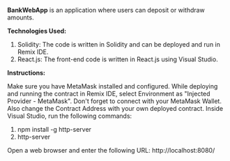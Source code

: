 **BankWebApp**
is an application where users can deposit or withdraw amounts.

**Technologies Used:**

1. Solidity: The code is written in Solidity and can be deployed and run in Remix IDE.
2. React.js: The front-end code is written in React.js using Visual Studio.

**Instructions:**

Make sure you have MetaMask installed and configured.
While deploying and running the contract in Remix IDE, select Environment as "Injected Provider - MetaMask".
Don't forget to connect with your MetaMask Wallet.
Also change the Contract Address with your own deployed contract.
Inside Visual Studio, run the following commands:
1. npm install -g http-server
2. http-server

Open a web browser and enter the following URL: http://localhost:8080/
